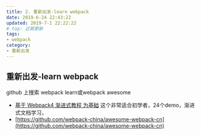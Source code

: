 ```yaml
---
title: 2. 重新出发-learn webpack
date: 2019-6-24 22:43:22
updated: 2019-7-1 22:22:22
# top: 近期更新
tags:
- webpack
category:
- 重新出发
---
```


## 重新出发-learn webpack

github 上搜索 webpack learn或webpack awesome

- [基于 Webpack4 渐进式教程 为基础](https://github.com/ITxiaohao/webpack4-learn)
这个非常适合初学者，24个demo，渐进式文档学习，
- [https://github.com/webpack-china/awesome-webpack-cn](https://github.com/webpack-china/awesome-webpack-cn)

<!-- more -->